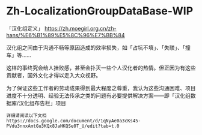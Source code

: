 # Zh-LocalizationGroupDataBase-WIP
「汉化组定义」
https://zh.moegirl.org.cn/zh-hans/%E6%B1%89%E5%8C%96%E7%BB%84

汉化组之间由于沟通不畅等原因造成的效率损失，如「占坑不填」、「失联」、「撞车」等……

这样的事终究会给人挫败感，甚至会扑灭一些个人汉化者的热情。但正因为有这些贡献者，国外文化才得以走入大众视野。

为了保证这些工作者的劳动成果得到最大程度之尊重，我认为这些沟通困难、项目进度不十分透明、经验无法传承之类的问题有必要提供解决方案——即「汉化组数据库/汉化组布告栏」项目

	详细请阅读以下文档
 	https://docs.google.com/document/d/1qNyAe0a3cKs45-PVdu3nnxAmtGu3KQx8JaHKQSe0T_U/edit?tab=t.0
